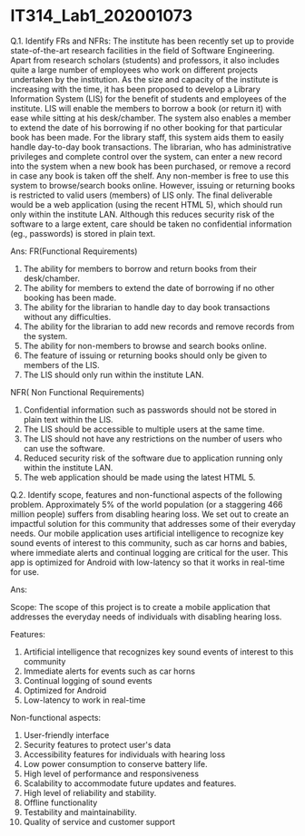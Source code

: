# IT314_Lab1_202001073

Q.1. Identify FRs and NFRs:
The institute has been recently set up to provide state-of-the-art research facilities in the
field of Software Engineering. Apart from research scholars (students) and professors, it also
includes quite a large number of employees who work on different projects undertaken by
the institution.
As the size and capacity of the institute is increasing with the time, it has been proposed to
develop a Library Information System (LIS) for the benefit of students and employees of the
institute. LIS will enable the members to borrow a book (or return it) with ease while sitting
at his desk/chamber. The system also enables a member to extend the date of his borrowing
if no other booking for that particular book has been made. For the library staff, this system
aids them to easily handle day-to-day book transactions. The librarian, who has
administrative privileges and complete control over the system, can enter a new record into
the system when a new book has been purchased, or remove a record in case any book is
taken off the shelf. Any non-member is free to use this system to browse/search books
online. However, issuing or returning books is restricted to valid users (members) of LIS only.
The final deliverable would be a web application (using the recent HTML 5), which should
run only within the institute LAN. Although this reduces security risk of the software to a
large extent, care should be taken no confidential information (eg., passwords) is stored in
plain text.


Ans:
FR(Functional Requirements)
1. The ability for members to borrow and return books from their
desk/chamber.
2. The ability for members to extend the date of borrowing if no other
booking has been made.
3. The ability for the librarian to handle day to day book transactions
without any difficulties.
4. The ability for the librarian to add new records and remove records
from the system.
5. The ability for non-members to browse and search books online.
6. The feature of issuing or returning books should only be given to
members of the LIS.
7. The LIS should only run within the institute LAN.


NFR( Non Functional Requirements)
1. Confidential information such as passwords should not be stored in
plain text within the LIS.
2. The LIS should be accessible to multiple users at the same time.
3. The LIS should not have any restrictions on the number of users who
can use the software.
4. Reduced security risk of the software due to application running only
within the institute LAN.
5. The web application should be made using the latest HTML 5.


Q.2. Identify scope, features and non-functional aspects of the following
problem.
Approximately 5% of the world population (or a staggering 466 million
people) suffers from
disabling hearing loss. We set out to create an impactful solution for this
community that
addresses some of their everyday needs. Our mobile application uses
artificial intelligence to
recognize key sound events of interest to this community, such as car
horns and babies,
where immediate alerts and continual logging are critical for the user. This
app is optimized
for Android with low-latency so that it works in real-time for use.


Ans:


Scope:
The scope of this project is to create a mobile application that addresses
the everyday needs of individuals with disabling hearing loss.


Features:
1. Artificial intelligence that recognizes key sound events of interest to
this community
2. Immediate alerts for events such as car horns
3. Continual logging of sound events
4. Optimized for Android
5. Low-latency to work in real-time


Non-functional aspects:
1. User-friendly interface
2. Security features to protect user's data
3. Accessibility features for individuals with hearing loss
4. Low power consumption to conserve battery life.
5. High level of performance and responsiveness
6. Scalability to accommodate future updates and features.
7. High level of reliability and stability.
8. Offline functionality
9. Testability and maintainability.
10. Quality of service and customer support
